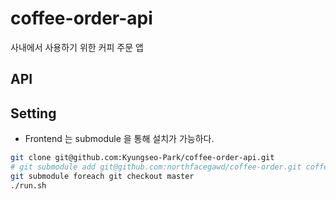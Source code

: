 # coffee-order-api
사내에서 사용하기 위한 커피 주문 앱

## API 

## Setting 
 - Frontend 는 submodule 을 통해 설치가 가능하다.
``` bash
git clone git@github.com:Kyungseo-Park/coffee-order-api.git
# git submodule add git@github.com:northfacegawd/coffee-order.git coffee-order
git submodule foreach git checkout master
./run.sh
```
